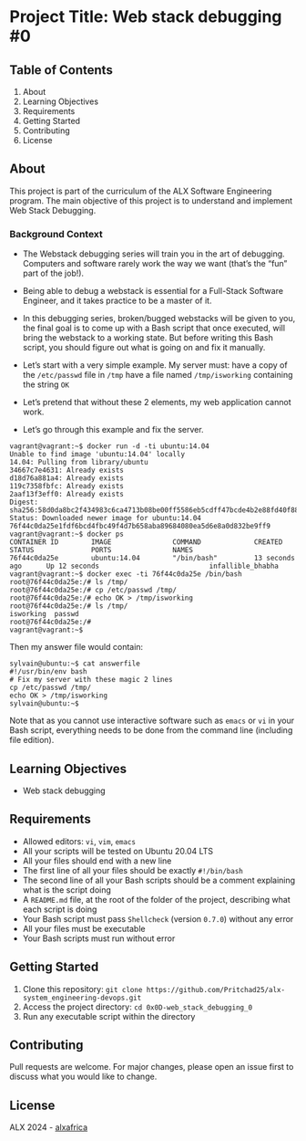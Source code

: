 # Project Title: Web stack debugging #0

## Table of Contents
1. About
2. Learning Objectives
3. Requirements
4. Getting Started
5. Contributing
6. License

## About <a name="about"></a>
This project is part of the curriculum of the ALX Software Engineering program. The main objective of this project is to understand and implement Web Stack Debugging.
### Background Context
- The Webstack debugging series will train you in the art of debugging. Computers and software rarely work the way we want (that’s the “fun” part of the job!).

- Being able to debug a webstack is essential for a Full-Stack Software Engineer, and it takes practice to be a master of it.

- In this debugging series, broken/bugged webstacks will be given to you, the final goal is to come up with a Bash script that once executed, will bring the webstack to a working state. But before writing this Bash script, you should figure out what is going on and fix it manually.

- Let’s start with a very simple example. My server must:
have a copy of the `/etc/passwd` file in `/tmp`
have a file named `/tmp/isworking` containing the string `OK`

- Let’s pretend that without these 2 elements, my web application cannot work.

- Let’s go through this example and fix the server.
```
vagrant@vagrant:~$ docker run -d -ti ubuntu:14.04
Unable to find image 'ubuntu:14.04' locally
14.04: Pulling from library/ubuntu
34667c7e4631: Already exists
d18d76a881a4: Already exists
119c7358fbfc: Already exists
2aaf13f3eff0: Already exists
Digest: sha256:58d0da8bc2f434983c6ca4713b08be00ff5586eb5cdff47bcde4b2e88fd40f88
Status: Downloaded newer image for ubuntu:14.04
76f44c0da25e1fdf6bcd4fbc49f4d7b658aba89684080ea5d6e8a0d832be9ff9
vagrant@vagrant:~$ docker ps
CONTAINER ID        IMAGE               COMMAND             CREATED             STATUS              PORTS               NAMES
76f44c0da25e        ubuntu:14.04        "/bin/bash"         13 seconds ago      Up 12 seconds                           infallible_bhabha
vagrant@vagrant:~$ docker exec -ti 76f44c0da25e /bin/bash
root@76f44c0da25e:/# ls /tmp/
root@76f44c0da25e:/# cp /etc/passwd /tmp/
root@76f44c0da25e:/# echo OK > /tmp/isworking
root@76f44c0da25e:/# ls /tmp/
isworking  passwd
root@76f44c0da25e:/#
vagrant@vagrant:~$
```
Then my answer file would contain:
```
sylvain@ubuntu:~$ cat answerfile
#!/usr/bin/env bash
# Fix my server with these magic 2 lines
cp /etc/passwd /tmp/
echo OK > /tmp/isworking
sylvain@ubuntu:~$
```
Note that as you cannot use interactive software such as `emacs` or `vi` in your Bash script, everything needs to be done from the command line (including file edition).

## Learning Objectives <a name="learning-objectives"></a>
- Web stack debugging

## Requirements <a name="requirements"></a>
- Allowed editors: `vi`, `vim`, `emacs`
- All your scripts will be tested on Ubuntu 20.04 LTS
- All your files should end with a new line
- The first line of all your files should be exactly `#!/bin/bash`
- The second line of all your Bash scripts should be a comment explaining what is the script doing
- A `README.md` file, at the root of the folder of the project, describing what each script is doing
- Your Bash script must pass `Shellcheck` (version `0.7.0`) without any error
- All your files must be executable
- Your Bash scripts must run without error

## Getting Started <a name="getting-started"></a>
1. Clone this repository: `git clone https://github.com/Pritchad25/alx-system_engineering-devops.git`
2. Access the project directory: `cd 0x0D-web_stack_debugging_0`
3. Run any executable script within the directory

## Contributing <a name="contributing"></a>
Pull requests are welcome. For major changes, please open an issue first to discuss what you would like to change.

## License <a name="license"></a>
ALX 2024 - [alxafrica](https://www.alxafrica.com)
